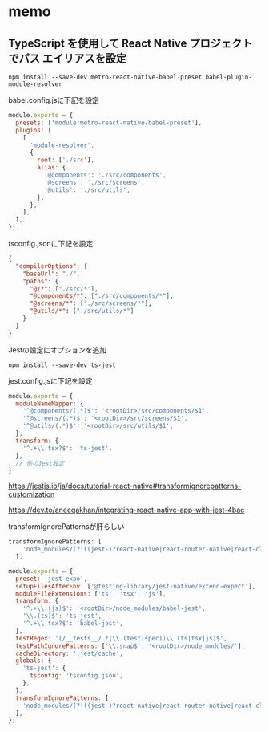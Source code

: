 # memo

## TypeScript を使用して React Native プロジェクトでパス エイリアスを設定

```bash:bash
npm install --save-dev metro-react-native-babel-preset babel-plugin-module-resolver
```

babel.config.jsに下記を設定

```javascript:babel.config.js
module.exports = {
  presets: ['module:metro-react-native-babel-preset'],
  plugins: [
    [
      'module-resolver',
      {
        root: ['./src'],
        alias: {
          '@components': './src/components',
          '@screens': './src/screens',
          '@utils': './src/utils',
        },
      },
    ],
  ],
};
```

tsconfig.jsonに下記を設定

```json:tsconfig.json
{
  "compilerOptions": {
    "baseUrl": "./",
    "paths": {
      "@/*": ["./src/*"],
      "@components/*": ["./src/components/*"],
      "@screens/*": ["./src/screens/*"],
      "@utils/*": ["./src/utils/*"]
    }
  }
}
```

Jestの設定にオプションを追加

```bash:bash
npm install --save-dev ts-jest
```

jest.config.jsに下記を設定

```javascript:jest.config.js
module.exports = {
  moduleNameMapper: {
    '^@components/(.*)$': '<rootDir>/src/components/$1',
    '^@screens/(.*)$': '<rootDir>/src/screens/$1',
    '^@utils/(.*)$': '<rootDir>/src/utils/$1',
  },
  transform: {
    '^.+\\.tsx?$': 'ts-jest',
  },
  // 他のJest設定
}
```

https://jestjs.io/ja/docs/tutorial-react-native#transformignorepatterns-customization

https://dev.to/aneeqakhan/integrating-react-native-app-with-jest-4bac

transformIgnorePatternsが肝らしい

```javascript:jest.config.js
transformIgnorePatterns: [
    'node_modules/(?!((jest-)?react-native|react-router-native|react-clone-referenced-element|expo(nent)?|@expo(nent)?/.*|react-navigation|以下略))',
  ],
```

```javascript:jest.config.js
module.exports = {
  preset: 'jest-expo',
  setupFilesAfterEnv: ['@testing-library/jest-native/extend-expect'],
  moduleFileExtensions: ['ts', 'tsx', 'js'],
  transform: {
    '^.+\\.(js)$': '<rootDir>/node_modules/babel-jest',
    '\\.(ts)$': 'ts-jest',
    '^.+\\.tsx?$': 'babel-jest',
  },
  testRegex: '(/__tests__/.*|\\.(test|spec))\\.(ts|tsx|js)$',
  testPathIgnorePatterns: ['\\.snap$', '<rootDir>/node_modules/'],
  cacheDirectory: '.jest/cache',
  globals: {
    'ts-jest': {
      tsconfig: 'tsconfig.json',
    },
  },
  transformIgnorePatterns: [
    'node_modules/(?!((jest-)?react-native|react-router-native|react-clone-referenced-element|expo(nent)?|@expo(nent)?/.*|react-navigation|以下略))',
  ],
};
```
